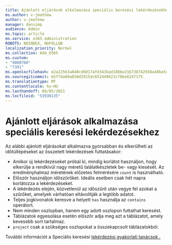 ```yaml
---
title: Ajánlott eljárások alkalmazása speciális keresési lekérdezésekhez
ms.author: v-jmathew
author: v-jmathew
manager: dansimp
audience: Admin
ms.topic: article
ms.service: o365-administration
ROBOTS: NOINDEX, NOFOLLOW
localization_priority: Normal
ms.collection: Adm_O365
ms.custom:
- "9000760"
- "7391"
ms.openlocfilehash: e2a22563a840cd6017afd343bad108be216738742938a48ba5ceb1010fd16098
ms.sourcegitcommit: b5f7da89a650d2915dc652449623c78be6247175
ms.translationtype: MT
ms.contentlocale: hu-HU
ms.lasthandoff: 08/05/2021
ms.locfileid: "53930135"
---
```

# <a name="apply-best-practices-for-advanced-hunting-queries"></a>Ajánlott eljárások alkalmazása speciális keresési lekérdezésekhez

Az alábbi ajánlott eljárásokat alkalmazva gyorsabban és elkerülheti az időtúllépéseket az összetett lekérdezések futtatásakor:

- Amikor új lekérdezéseket próbál ki, mindig korlátot használjon, hogy elkerülje a rendkívül nagy méretű találatkészletek be- vagy kiesését. Az eredményhalmaz méretének előzetes felmérésére `count` is használható.
- Először használjon időszűrőket. Ideális esetben csak hét napra korlátozza a lekérdezéseket.
- A lekérdezés elején, közvetlenül az időszűrő után vegye fel azokat a szűrőket, amelyek várhatóan eltávolítják a legtöbb adatot.
- Teljes jogkivonatok keresve a helyett `has` használja az `contains` operátort.
- Nem minden oszlopban, hanem egy adott oszlopon futtathat keresést.
- Táblázatok egyesolása esetén először adja meg azt a táblázatot, amely kevesebb sort tartalmaz.
- `project` csak a szükséges oszlopokat a összekapcsolt táblázatokból.

További információt a Speciális keresési [lekérdezési gyakorlati tanácsok .](https://go.microsoft.com/fwlink/?linkid=2144812)
